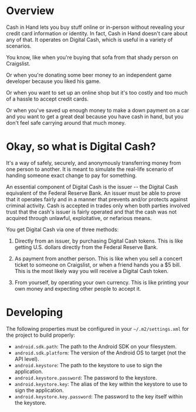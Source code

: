 Overview
========

Cash in Hand lets you buy stuff online or in-person without revealing your credit
card information or identity. In fact, Cash in Hand doesn't care about any of that.
It operates on Digital Cash, which is useful in a variety of scenarios.

You know, like when you're buying that sofa from that shady person on Craigslist.

Or when you're donating some beer money to an independent game developer
because you liked his game.

Or when you want to set up an online shop but it's too costly and too much of a
hassle to accept credit cards.

Or when you've saved up enough money to make a down payment on a car and you want
to get a great deal because you have cash in hand, but you don't feel safe carrying
around that much money.

Okay, so what is Digital Cash?
==============================

It's a way of safely, securely, and anonymously transferring money from one person
to another. It is meant to simulate the real-life scenario of handing someone exact
change to pay for something.

An essential component of Digital Cash is the issuer -- the Digital Cash equivalent
of the Federal Reserve Bank. An issuer must be able to prove that it operates fairly
and in a manner that prevents and/or protects against criminal activity. Cash is 
accepted in trades only when both parties involved trust that the cash's issuer is
fairly operated and that the cash was not acquired through unlawful, exploitative,
or nefarious means.

You get Digital Cash via one of three methods:

 1. Directly from an issuer, by purchasing Digital Cash tokens.
    This is like getting U.S. dollars directly from the Federal Reserve Bank.

 2. As payment from another person.
    This is like when you sell a concert ticket to someone on Craigslist, or
    when a friend hands you a $5 bill.
    This is the most likely way you will receive a Digital Cash token.

 3. From yourself, by operating your own currency.
    This is like printing your own money and expecting other people to accept it.


Developing
==========

The following properties must be configured in your `~/.m2/settings.xml` for the project
to build properly:

 * `android.sdk.path`: The path to the Android SDK on your filesystem.
 * `android.sdk.platform`: The version of the Android OS to target (not the API level).
 * `android.keystore`: The path to the keystore to use to sign the application.
 * `android.keystore.password`: The password to the keystore.
 * `android.keystore.key`: The alias of the key within the keystore to use to sign the application.
 * `android.keystore.key.password`: The password to the key itself within the keystore.
